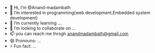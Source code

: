 - 👋 Hi, I’m @Anand-madambath
- 👀 I’m interested in programming(web development,Embedded system development)
- 🌱 I’m currently learning ...
- 💞️ I’m looking to collaborate on ...
- 📫 you can reach me throgh anandmadambath@gmail.com
- 😄 Pronouns: ...
- ⚡ Fun fact: ...

<!---
Anand-madambath/Anand-madambath is a ✨ special ✨ repository because its `README.md` (this file) appears on your GitHub profile.
You can click the Preview link to take a look at your changes.
--->
